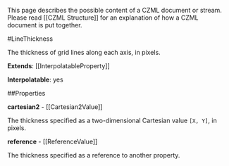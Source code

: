 This page describes the possible content of a CZML document or stream.  Please read [[CZML Structure]] for an explanation of how a CZML document is put together.

#LineThickness

The thickness of grid lines along each axis, in pixels.

**Extends**: [[InterpolatableProperty]]

**Interpolatable**: yes

##Properties

**cartesian2** - [[Cartesian2Value]]

The thickness specified as a two-dimensional Cartesian value `[X, Y]`, in pixels.


**reference** - [[ReferenceValue]]

The thickness specified as a reference to another property.


